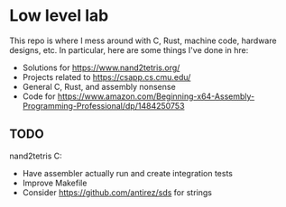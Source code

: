 # Low level lab

This repo is where I mess around with C, Rust, machine code, hardware designs,
etc. In particular, here are some things I've done in hre:

- Solutions for https://www.nand2tetris.org/
- Projects related to https://csapp.cs.cmu.edu/
- General C, Rust, and assembly nonsense
- Code for https://www.amazon.com/Beginning-x64-Assembly-Programming-Professional/dp/1484250753

## TODO

nand2tetris C:
- Have assembler actually run and create integration tests
- Improve Makefile
- Consider https://github.com/antirez/sds for strings
